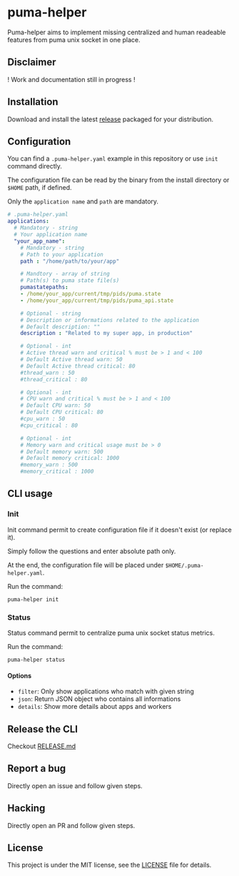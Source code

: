 # puma-helper

Puma-helper aims to implement missing centralized and human readeable features from puma unix socket in one place.

## Disclaimer

! Work and documentation still in progress !

## Installation

Download and install the latest [release](https://github.com/dimelo/puma-helper/releases) packaged for your distribution.

## Configuration

You can find a `.puma-helper.yaml` example in this repository or use `init` command directly.

The configuration file can be read by the binary from the install directory or `$HOME` path, if defined.

Only the `application name` and `path` are mandatory.

```yaml
# .puma-helper.yaml
applications:
  # Mandatory - string
  # Your application name
  "your_app_name":
    # Mandatory - string
    # Path to your application
    path : "/home/path/to/your/app"

    # Mandtory - array of string
    # Path(s) to puma state file(s)
    pumastatepaths:
    - /home/your_app/current/tmp/pids/puma.state
    - /home/your_app/current/tmp/pids/puma_api.state

    # Optional - string
    # Description or informations related to the application
    # Default description: ""
    description : "Related to my super app, in production"

    # Optional - int
    # Active thread warn and critical % must be > 1 and < 100
    # Default Active thread warn: 50
    # Default Active thread critical: 80
    #thread_warn : 50
    #thread_critical : 80

    # Optional - int
    # CPU warn and critical % must be > 1 and < 100
    # Default CPU warn: 50
    # Default CPU critical: 80
    #cpu_warn : 50
    #cpu_critical : 80

    # Optional - int
    # Memory warn and critical usage must be > 0
    # Default memory warn: 500
    # Default memory critical: 1000
    #memory_warn : 500
    #memory_critical : 1000
```

## CLI usage

### Init

Init command permit to create configuration file if it doesn't exist (or replace it).

Simply follow the questions and enter absolute path only.

At the end, the configuration file will be placed under `$HOME/.puma-helper.yaml`.

Run the command:
```
puma-helper init
```

### Status

Status command permit to centralize puma unix socket status metrics.

Run the command:
```
puma-helper status
```

#### Options

* `filter`: Only show applications who match with given string
* `json`: Return JSON object who contains all informations
* `details`: Show more details about apps and workers

## Release the CLI

Checkout [RELEASE.md](RELEASE.md)

## Report a bug

Directly open an issue and follow given steps.

## Hacking

Directly open an PR and follow given steps.

## License

This project is under the MIT license, see the [LICENSE](LICENSE) file for details.